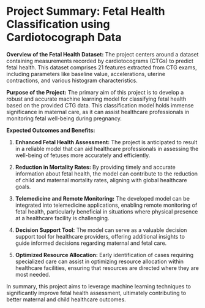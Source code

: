 # Project Summary: Fetal Health Classification using Cardiotocograph Data

**Overview of the Fetal Health Dataset:**
The project centers around a dataset containing measurements recorded by cardiotocograms (CTGs) to predict fetal health. This dataset comprises 21 features extracted from CTG exams, including parameters like baseline value, accelerations, uterine contractions, and various histogram characteristics.

**Purpose of the Project:**
The primary aim of this project is to develop a robust and accurate machine learning model for classifying fetal health based on the provided CTG data. This classification model holds immense significance in maternal care, as it can assist healthcare professionals in monitoring fetal well-being during pregnancy.

**Expected Outcomes and Benefits:**
1. **Enhanced Fetal Health Assessment:** The project is anticipated to result in a reliable model that can aid healthcare professionals in assessing the well-being of fetuses more accurately and efficiently.

2. **Reduction in Mortality Rates:** By providing timely and accurate information about fetal health, the model can contribute to the reduction of child and maternal mortality rates, aligning with global healthcare goals.

3. **Telemedicine and Remote Monitoring:** The developed model can be integrated into telemedicine applications, enabling remote monitoring of fetal health, particularly beneficial in situations where physical presence at a healthcare facility is challenging.

4. **Decision Support Tool:** The model can serve as a valuable decision support tool for healthcare providers, offering additional insights to guide informed decisions regarding maternal and fetal care.

5. **Optimized Resource Allocation:** Early identification of cases requiring specialized care can assist in optimizing resource allocation within healthcare facilities, ensuring that resources are directed where they are most needed.

In summary, this project aims to leverage machine learning techniques to significantly improve fetal health assessment, ultimately contributing to better maternal and child healthcare outcomes.